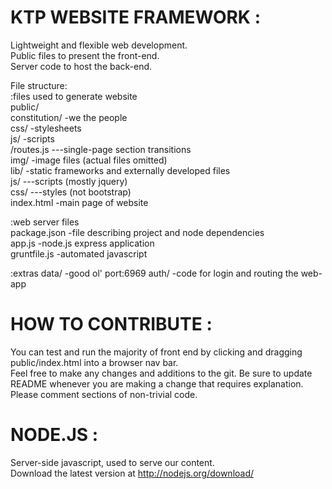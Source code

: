 KTP WEBSITE FRAMEWORK  :
=====================  
  
Lightweight and flexible web development.  
Public files to present the front-end.  
Server code to host the back-end.  

File structure:   
:files used to generate website  
public/  
	constitution/		-we the people  
	css/				-stylesheets  
	js/					-scripts  
		/routes.js 		---single-page section transitions  
	img/				-image files (actual files omitted)  
	lib/  				-static frameworks and externally developed files  
		js/				---scripts (mostly jquery)  
		css/ 			---styles (not bootstrap)  
	index.html 			-main page of website  
  
:web server files  
package.json 		-file describing project and node dependencies  
app.js 				-node.js express application  
gruntfile.js 		-automated javascript

:extras
data/				-good ol' port:6969
auth/				-code for login and routing the web-app


HOW TO CONTRIBUTE  :
=================  
  
You can test and run the majority of front end by clicking and dragging public/index.html into a browser nav bar.  
Feel free to make any changes and additions to the git. Be sure to update README whenever you are making a change that requires explanation.  
Please comment sections of non-trivial code.  
  
NODE.JS  :
=======  
Server-side javascript, used to serve our content.  
Download the latest version at http://nodejs.org/download/

